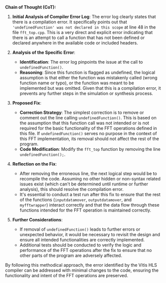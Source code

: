 **Chain of Thought (CoT):**

1. **Initial Analysis of Compiler Error Log**:
   The error log clearly states that there is a compilation error. It specifically points out that `'undefinedFunction' was not declared in this scope` at line 48 in the file `fft_top.cpp`. This is a very direct and explicit error indicating that there is an attempt to call a function that has not been defined or declared anywhere in the available code or included headers.

2. **Analysis of the Specific Error**:
   - **Identification**: The error log pinpoints the issue at the call to `undefinedFunction()`.
   - **Reasoning**: Since this function is flagged as undefined, the logical assumption is that either the function was mistakenly called (wrong function name or typo), or the function was meant to be implemented but was omitted. Given that this is a compilation error, it prevents any further steps in the simulation or synthesis process.

3. **Proposed Fix**:
   - **Correction Strategy**: The simplest correction is to remove or comment out the line calling `undefinedFunction()`. This is based on the assumption that this function call was not intended or is not required for the basic functionality of the FFT operations defined in this file. If `undefinedFunction()` serves no purpose in the context of this FFT implementation, its removal should not affect the rest of the program.
   - **Code Modification**: Modify the `fft_top` function by removing the line `undefinedFunction();`.

4. **Reflection on the Fix**:
   - After removing the erroneous line, the next logical step would be to recompile the code. Assuming no other hidden or non-syntax related issues exist (which can't be determined until runtime or further analysis), this should resolve the compilation error.
   - It's essential to conduct a test run after this fix to ensure that the rest of the functions (`inputdatamover`, `outputdatamover`, and `myfftwrapper`) interact correctly and that the data flow through these functions intended for the FFT operation is maintained correctly.

5. **Further Considerations**:
   - If removal of `undefinedFunction()` leads to further errors or unexpected behavior, it would be necessary to revisit the design and ensure all intended functionalities are correctly implemented.
   - Additional tests should be conducted to verify the logic and performance of the FFT operations after the fix to ensure that no other parts of the program are adversely affected.

By following this methodical approach, the error identified by the Vitis HLS compiler can be addressed with minimal changes to the code, ensuring the functionality and intent of the FFT operations are preserved.